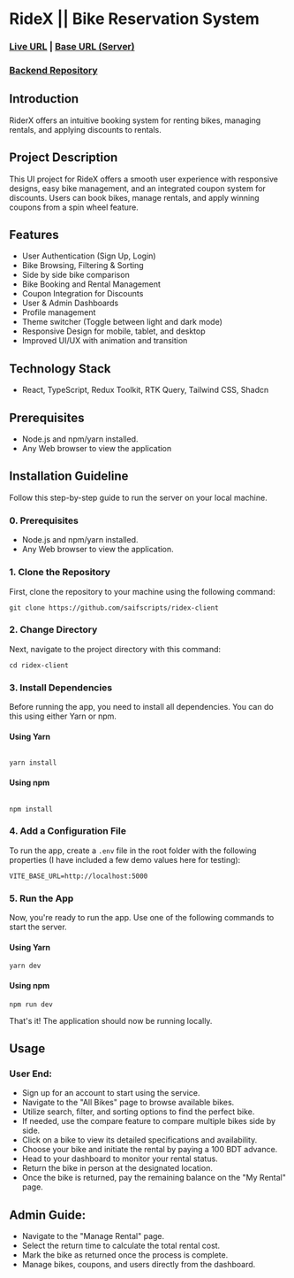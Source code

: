 # RideX || Bike Reservation System

### [Live URL](https://ridex-alpha.vercel.app) | [Base URL (Server)](https://ridex-server.vercel.app)

### [Backend Repository](https://github.com/saifscripts/ridex-server)

## Introduction

RiderX offers an intuitive booking system for renting bikes, managing rentals, and applying discounts to rentals.

## Project Description

This UI project for RideX offers a smooth user experience with responsive designs, easy bike management, and an integrated coupon system for discounts. Users can book bikes, manage rentals, and apply winning coupons from a spin wheel feature.

## Features

- User Authentication (Sign Up, Login)
- Bike Browsing, Filtering & Sorting
- Side by side bike comparison
- Bike Booking and Rental Management
- Coupon Integration for Discounts
- User & Admin Dashboards
- Profile management
- Theme switcher (Toggle between light and dark mode)
- Responsive Design for mobile, tablet, and desktop
- Improved UI/UX with animation and transition

## Technology Stack

- React, TypeScript, Redux Toolkit, RTK Query, Tailwind CSS, Shadcn

## Prerequisites

- Node.js and npm/yarn installed.
- Any Web browser to view the application

## Installation Guideline

Follow this step-by-step guide to run the server on your local machine.

### 0. Prerequisites

- Node.js and npm/yarn installed.
- Any Web browser to view the application.

### 1. Clone the Repository

First, clone the repository to your machine using the following command:

```
git clone https://github.com/saifscripts/ridex-client
```

### 2. Change Directory

Next, navigate to the project directory with this command:

```
cd ridex-client
```

### 3. Install Dependencies

Before running the app, you need to install all dependencies. You can do this using either Yarn or npm.

#### Using Yarn

```

yarn install

```

#### Using npm

```

npm install

```

### 4. Add a Configuration File

To run the app, create a `.env` file in the root folder with the following properties (I have included a few demo values here for testing):

```
VITE_BASE_URL=http://localhost:5000
```

### 5. Run the App

Now, you're ready to run the app. Use one of the following commands to start the server.

#### Using Yarn

```
yarn dev
```

#### Using npm

```
npm run dev
```

That's it! The application should now be running locally.

## Usage

### User End:

- Sign up for an account to start using the service.
- Navigate to the "All Bikes" page to browse available bikes.
- Utilize search, filter, and sorting options to find the perfect bike.
- If needed, use the compare feature to compare multiple bikes side by side.
- Click on a bike to view its detailed specifications and availability.
- Choose your bike and initiate the rental by paying a 100 BDT advance.
- Head to your dashboard to monitor your rental status.
- Return the bike in person at the designated location.
- Once the bike is returned, pay the remaining balance on the "My Rental" page.

## Admin Guide:

- Navigate to the "Manage Rental" page.
- Select the return time to calculate the total rental cost.
- Mark the bike as returned once the process is complete.
- Manage bikes, coupons, and users directly from the dashboard.
